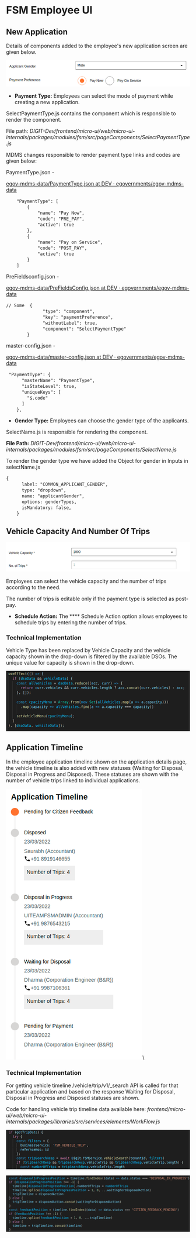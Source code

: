 # FSM Employee UI

## New Application  <a href="#new-application" id="new-application"></a>

Details of components added to the employee's new application screen are given below.

![](<../../../../../.gitbook/assets/image (16).png>)

* **Payment Type:** Employees can select the mode of payment while creating a new application.

SelectPaymentType.js contains the component which is responsible to render the component.

File path: _DIGIT-Dev/frontend/micro-ui/web/micro-ui-internals/packages/modules/fsm/src/pageComponents/SelectPaymentType.js_

MDMS changes responsible to render payment type links and codes are given below:&#x20;

PaymentType.json -

[<img src="https://github.com/fluidicon.png" alt="" data-size="line">egov-mdms-data/PaymentType.json at DEV · egovernments/egov-mdms-data](https://github.com/egovernments/egov-mdms-data/blob/DEV/data/pb/FSM/PaymentType.json)

```
    "PaymentType": [
        {
            "name": "Pay Now",
            "code": "PRE_PAY",
            "active": true
        },
        {
            "name": "Pay on Service",
            "code": "POST_PAY",
            "active": true
        }
    ]
```

PreFieldsconfig.json -

[<img src="https://github.com/fluidicon.png" alt="" data-size="line">egov-mdms-data/PreFieldsConfig.json at DEV · egovernments/egov-mdms-data](https://github.com/egovernments/egov-mdms-data/blob/DEV/data/pb/FSM/PreFieldsConfig.json)

```
// Some  {
              "type": "component",
              "key": "paymentPreference",
              "withoutLabel": true,
              "component": "SelectPaymentType"
        }
```

master-config.json -

[<img src="https://github.com/fluidicon.png" alt="" data-size="line">egov-mdms-data/master-config.json at DEV · egovernments/egov-mdms-data](https://github.com/egovernments/egov-mdms-data/blob/DEV/master-config.json)

```
 "PaymentType": {
      "masterName": "PaymentType",
      "isStateLevel": true,
      "uniqueKeys": [
        "$.code"
      ]
    },
```

* **Gender Type:** Employees can choose the gender type of the applicants.

SelectName.js is responsible for rendering the component.

**File Path:** _DIGIT-Dev/frontend/micro-ui/web/micro-ui-internals/packages/modules/fsm/src/pageComponents/SelectName.js_

To render the gender type we have added the Object for gender in Inputs in selectName.js

```
{
      label: "COMMON_APPLICANT_GENDER",
      type: "dropdown",
      name: "applicantGender",
      options: genderTypes,
      isMandatory: false,
    }
```

## Vehicle Capacity And Number Of Trips <a href="#3.-vehicle-capacity-and-no-of-trips" id="3.-vehicle-capacity-and-no-of-trips"></a>

![](<../../../../../.gitbook/assets/image (347).png>)

Employees can select the vehicle capacity and the number of trips according to the need.

The number of trips is editable only if the payment type is selected as post-pay.

* **Schedule Action:** The **** Schedule Action option allows employees to schedule trips by entering the number of trips.

### Technical Implementation <a href="#technical-implementation" id="technical-implementation"></a>

Vehicle Type has been replaced by Vehicle Capacity and the vehicle capacity shown in the drop-down is filtered by the available DSOs. The unique value for capacity is shown in the drop-down.

![](<../../../../../.gitbook/assets/image (7).png>)

## Application Timeline <a href="#application-timeline" id="application-timeline"></a>

In the employee application timeline shown on the application details page, the vehicle timeline is also added with new statuses (Waiting for Disposal, Disposal in Progress and Disposed). These statuses are shown with the number of vehicle trips linked to individual applications.

![](<../../../../../.gitbook/assets/image (68).png>)\


### Technical Implementation  <a href="#technical-implementation-.1" id="technical-implementation-.1"></a>

For getting vehicle timeline /vehicle/trip/v1/\_search API is called for that particular application and based on the response Waiting for Disposal, Disposal in Progress and Disposed statuses are shown.

Code for handling vehicle trip timeline data available here: _frontend/micro-ui/web/micro-ui-internals/packages/libraries/src/services/elements/WorkFlow.js_

![](<../../../../../.gitbook/assets/image (8).png>)

![](<../../../../../.gitbook/assets/image (14).png>)
